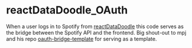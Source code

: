 # reactDataDoodle_OAuth
When a user logs in to Spotify from [reactDataDoodle](https://reactdatadoodle.netlify.app/) this code serves as the bridge between the Spotify API and the frontend. Big shout-out to mpj and his repo [oauth-bridge-template](https://github.com/mpj/oauth-bridge-template) for serving as a template.
